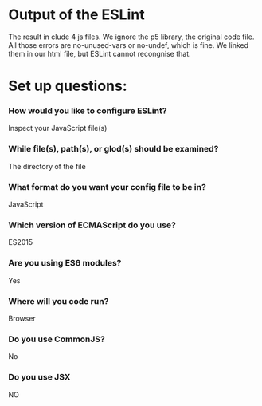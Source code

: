 ﻿# Output of the ESLint

The result in clude 4 js files.
We ignore the p5 library, the original code file.
All those errors are no-unused-vars or no-undef, which is fine. We linked them in our html file, but ESLint cannot recongnise that.

# Set up questions:

### How would you like to configure ESLint?
Inspect your JavaScript file(s)
### While file(s), path(s), or glod(s) should be examined?
The directory of the file
### What format do you want your config file to be in?
JavaScript
### Which version of ECMAScript do you use?
ES2015
### Are you using ES6 modules?
Yes
### Where will you code run?
Browser
### Do you use CommonJS?
No
### Do you use JSX
NO


